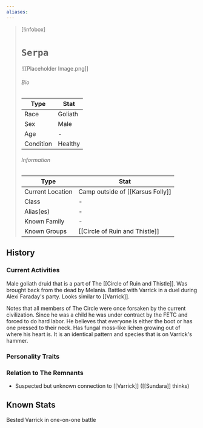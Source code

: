 ```yaml
---
aliases:
---
```




> [!infobox]
> # `Serpa` 
> ![[Placeholder Image.png]]
> ###### Bio
> Type |  Stat |
> ---|---|
> Race | Goliath  | 
> Sex | Male | 
> Age | - |
> Condition | Healthy |
> ######  Information
> Type |  Stat |
> ---|---|
> Current Location | Camp outside of [[Karsus Folly]]  |
> Class | - |
> Alias(es) | - |
> Known Family |- |
> Known Groups | [[Circle of Ruin and Thistle]] |
 

## History

### Current Activities
Male goliath druid that is a part of The [[Circle of Ruin and Thistle]]. Was brought back from the dead by Melania. Battled with Varrick in a duel during Alexi Faraday's party. Looks similar to [[Varrick]].

Notes that all members of The Circle were once forsaken by the current civilization. Since he was a child he was under contract by the FETC and forced to do hard labor. He believes that everyone is either the boot or has one pressed to their neck. Has fungal moss-like lichen growing out of where his heart is. It is an identical pattern and species that is on Varrick's hammer.

### Personality Traits

### Relation to The Remnants 
- Suspected but unknown connection to [[Varrick]] ([[Sundara]] thinks)

## Known Stats
Bested Varrick in one-on-one battle
